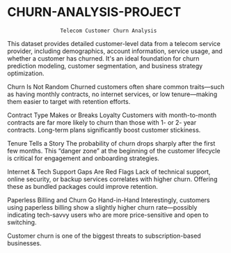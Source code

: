 # CHURN-ANALYSIS-PROJECT
                     Telecom Customer Churn Analysis

This dataset provides detailed customer-level data from a telecom service provider, including demographics, account information, service usage, and whether a customer has churned. It's an ideal foundation for churn prediction modeling, customer segmentation, and business strategy optimization.

Churn Is Not Random
     Churned customers often share common traits—such as having monthly contracts, no internet              services, or low tenure—making them easier to target with retention efforts.

Contract Type Makes or Breaks Loyalty
     Customers with month-to-month contracts are far more likely to churn than those with 1- or 2-         year contracts. Long-term plans significantly boost customer stickiness.

Tenure Tells a Story
     The probability of churn drops sharply after the first few months. This “danger zone” at the          beginning of the customer lifecycle is critical for engagement and onboarding strategies.

Internet & Tech Support Gaps Are Red Flags
     Lack of technical support, online security, or backup services correlates with higher churn.          Offering these as bundled packages could improve retention.     

Paperless Billing and Churn Go Hand-in-Hand
     Interestingly, customers using paperless billing show a slightly higher churn rate—possibly           indicating tech-savvy users who are more price-sensitive and open to switching.

Customer churn is one of the biggest threats to subscription-based businesses.
